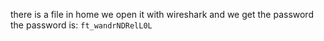 there is a file in home we open it with wireshark and we get the password
the password is: `ft_wandrNDRelL0L`